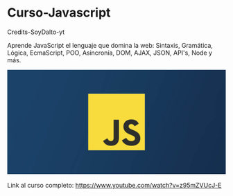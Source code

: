 # Curso-Javascript

Credits-SoyDalto-yt

Aprende JavaScript el lenguaje que domina la web: Sintaxis, Gramática, Lógica, EcmaScript, POO, Asincronía, DOM, AJAX, JSON, API's, Node y más.

![HenryLogo](/images/1628644950-javascript.png)

Link al curso completo: https://www.youtube.com/watch?v=z95mZVUcJ-E
